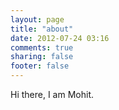 ```yaml
---
layout: page
title: "about"
date: 2012-07-24 03:16
comments: true
sharing: false
footer: false
---
```

Hi there, I am Mohit. 
